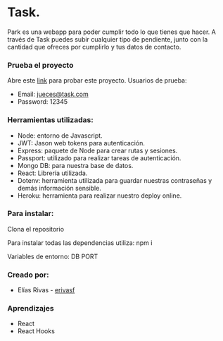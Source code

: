 # Task.

Park es una webapp para poder cumplir todo lo que tienes que hacer. A través de Task puedes subir cualquier tipo de pendiente, junto con la cantidad que ofreces por cumplirlo y tus datos de contacto.

### Prueba el proyecto
Abre este [link](https://thetaskproject.herokuapp.com/login) para probar este proyecto.
Usuarios de prueba:
+ Email: jueces@task.com
+ Password: 12345

### Herramientas utilizadas:
+ Node: entorno de Javascript.
+ JWT: Jason web tokens para autenticación.
+ Express: paquete de Node para crear rutas y sesiones.
+ Passport: utilizado para realizar tareas de autenticación.
+ Mongo DB: para nuestra base de datos.
+ React: Librería utilizada.
+ Dotenv: herramienta utilizada para guardar nuestras contraseñas y demás información sensible.
+ Heroku: herramienta para realizar nuestro deploy online.

### Para instalar:
Clona el repositorio

Para instalar todas las dependencias utiliza:
npm i

Variables de entorno:
DB
PORT

### Creado por:
+ Elías Rivas - [erivasf](https://github.com/erivasf)

### Aprendizajes
 + React
 + React Hooks
 
